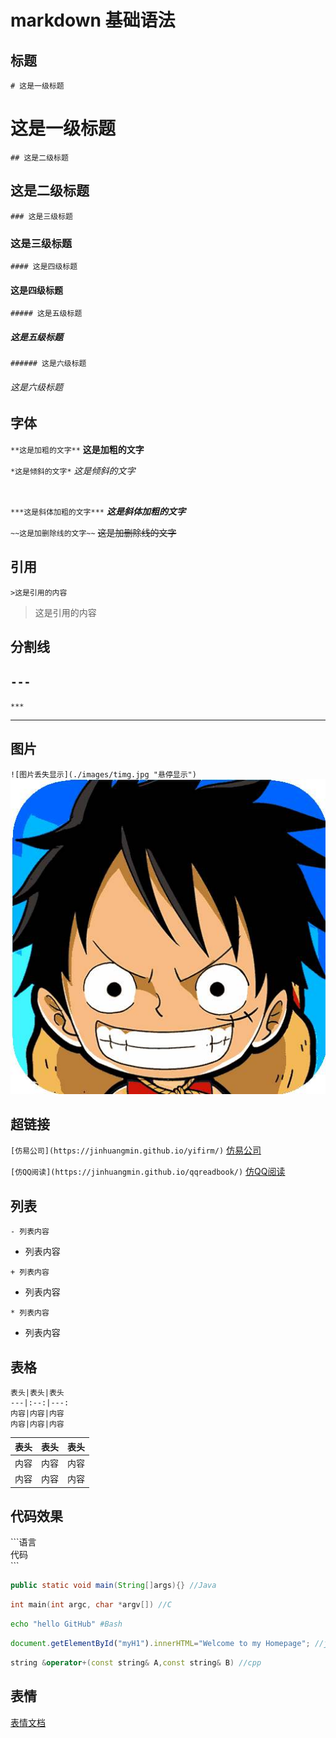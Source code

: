 # markdown 基础语法

## 标题

`# 这是一级标题` 
# 这是一级标题 
`## 这是二级标题` 
## 这是二级标题
`### 这是三级标题`
### 这是三级标题
`#### 这是四级标题`
#### 这是四级标题
`##### 这是五级标题`
##### 这是五级标题
`###### 这是六级标题`
###### 这是六级标题

## 字体

`**这是加粗的文字**`
**这是加粗的文字**
<br/>

`*这是倾斜的文字*`
*这是倾斜的文字*

<br/>

`***这是斜体加粗的文字***`
***这是斜体加粗的文字***
<br/>

`~~这是加删除线的文字~~`
~~这是加删除线的文字~~

## 引用
`>这是引用的内容`
>这是引用的内容

## 分割线

`---`
---
`***`
***

## 图片
`![图片丢失显示](./images/timg.jpg "悬停显示")`
![图片丢失显示](./images/timg.jpg "悬停显示")

## 超链接
`[仿易公司](https://jinhuangmin.github.io/yifirm/)`
[仿易公司](https://jinhuangmin.github.io/yifirm/)
<br/>

`[仿QQ阅读](https://jinhuangmin.github.io/qqreadbook/)`
[仿QQ阅读](https://jinhuangmin.github.io/qqreadbook/)

## 列表

`- 列表内容`
- 列表内容

`+ 列表内容`
+ 列表内容

`* 列表内容`
* 列表内容

## 表格
```
表头|表头|表头
---|:--:|---:
内容|内容|内容
内容|内容|内容
```

表头|表头|表头
---|:--:|---:
内容|内容|内容
内容|内容|内容

## 代码效果
\`\`\`语言
<br/>
代码
<br/>
\`\`\`

```Java
public static void main(String[]args){} //Java
```
```c
int main(int argc, char *argv[]) //C
```
```Bash
echo "hello GitHub" #Bash
```
```javascript
document.getElementById("myH1").innerHTML="Welcome to my Homepage"; //javascipt
```
```cpp
string &operator+(const string& A,const string& B) //cpp
```

## 表情
[表情文档](https://github.com/jinhuangmin/README/blob/master/emoji.md)
